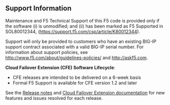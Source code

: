 ## Support Information

Maintenance and F5 Technical Support of this F5 code is provided only if the software (i) is unmodified; and (ii) has been marked as F5 Supported in SOL80012344, (https://support.f5.com/csp/article/K80012344).

Support will only be provided to customers who have an existing BIG-IP support contract associated with a valid BIG-IP serial number. 
For information about support policies, see http://www.f5.com/about/guidelines-policies/ and http://askf5.com.


**Cloud Failover Extension (CFE) Software Lifecycle**:
* CFE releases are intended to be delivered on a 6-week basis
* Formal F5 Support is available for CFE version 1.2 and later

See the [Release notes](https://github.com/f5networks/f5-cloud-failover-extension/releases) and [Cloud Failover Extension documentation](https://clouddocs.f5.com/products/extensions/f5-telemetry-streaming/latest/userguide/revision-history.html) for new features and issues resolved for each release.
